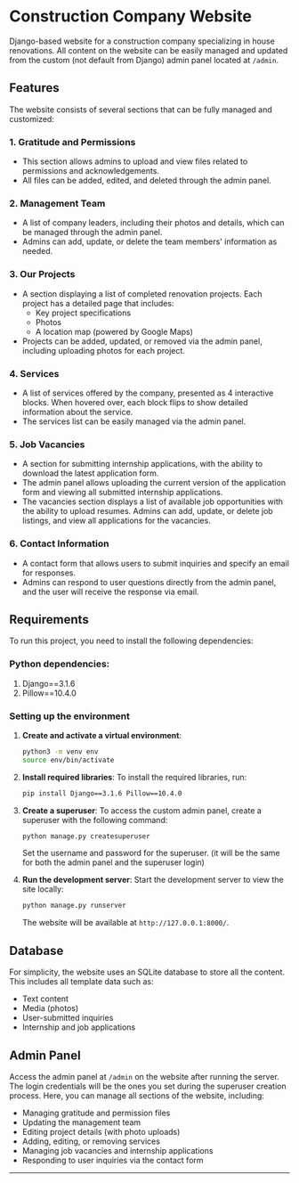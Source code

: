 # Construction Company Website

Django-based website for a construction company specializing in house renovations.
All content on the website can be easily managed and updated from the custom (not default from Django) admin panel located at `/admin`.

## Features

The website consists of several sections that can be fully managed and customized:

### 1. **Gratitude and Permissions**
- This section allows admins to upload and view files related to permissions and acknowledgements.
- All files can be added, edited, and deleted through the admin panel.

### 2. **Management Team**
- A list of company leaders, including their photos and details, which can be managed through the admin panel.
- Admins can add, update, or delete the team members' information as needed.

### 3. **Our Projects**
- A section displaying a list of completed renovation projects. Each project has a detailed page that includes:
  - Key project specifications
  - Photos
  - A location map (powered by Google Maps)
- Projects can be added, updated, or removed via the admin panel, including uploading photos for each project.

### 4. **Services**
- A list of services offered by the company, presented as 4 interactive blocks. When hovered over, each block flips to show detailed information about the service.
- The services list can be easily managed via the admin panel.

### 5. **Job Vacancies**
- A section for submitting internship applications, with the ability to download the latest application form.
- The admin panel allows uploading the current version of the application form and viewing all submitted internship applications.
- The vacancies section displays a list of available job opportunities with the ability to upload resumes. Admins can add, update, or delete job listings, and view all applications for the vacancies.

### 6. **Contact Information**
- A contact form that allows users to submit inquiries and specify an email for responses.
- Admins can respond to user questions directly from the admin panel, and the user will receive the response via email.

## Requirements

To run this project, you need to install the following dependencies:

### Python dependencies:
1. Django==3.1.6
2. Pillow==10.4.0

### Setting up the environment

1. **Create and activate a virtual environment**:
    ```bash
    python3 -m venv env
    source env/bin/activate
    ```

2. **Install required libraries**:
    To install the required libraries, run:
    ```bash
    pip install Django==3.1.6 Pillow==10.4.0
    ```

3. **Create a superuser**:
    To access the custom admin panel, create a superuser with the following command:
    ```bash
    python manage.py createsuperuser
    ```
    Set the username and password for the superuser.
   (it will be the same for both the admin panel and the superuser login)

4. **Run the development server**:
    Start the development server to view the site locally:
    ```bash
    python manage.py runserver
    ```
    The website will be available at `http://127.0.0.1:8000/`.

## Database

For simplicity, the website uses an SQLite database to store all the content. This includes all template data such as:
- Text content
- Media (photos)
- User-submitted inquiries
- Internship and job applications

## Admin Panel

Access the admin panel at `/admin` on the website after running the server.
The login credentials will be the ones you set during the superuser creation process.
Here, you can manage all sections of the website, including:

- Managing gratitude and permission files
- Updating the management team
- Editing project details (with photo uploads)
- Adding, editing, or removing services
- Managing job vacancies and internship applications
- Responding to user inquiries via the contact form

---
